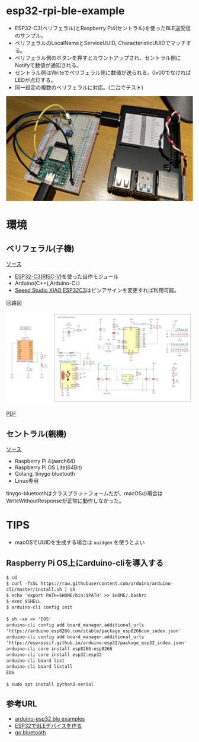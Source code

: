 # esp32-rpi-ble-example

* ESP32-C3(ベリフェラル)とRaspberry Pi4(セントラル)を使ったBLE送受信のサンプル。
* ベリフェラルのLocalNameとServiceUUID, CharacteristicUUIDでマッチする。
* ベリフェラル側のボタンを押すとカウントアップされ、セントラル側にNotifyで数値が通知される。
* セントラル側はWriteでベリフェラル側に数値が送られる。0x00でなければLEDが点灯する。
* 同一設定の複数のベリフェラルに対応。(二台でテスト)

![photo](./resource/photo.jpg)

# 環境

## ベリフェラル(子機)

[ソース](./esp32-c3)

* [ESP32-C3(RISC-V)](https://akizukidenshi.com/catalog/g/gM-17493/)を使った自作モジュール
* Arduino(C++),Arduino-CLI
* [Seeed Studio XIAO ESP32C3](https://akizukidenshi.com/catalog/g/gM-17454/)はピンアサインを変更すれば利用可能。

回路図

![schematics](./resource/schematics/board.png)

[PDF](./resource/schematics/board.pdf)

## セントラル(親機)

[ソース](./central)

* Raspberry Pi 4(aarch64)
* Raspberry Pi OS Lite(64Bit)
* Golang, tinygo bluetooth
* Linux専用

tinygo-bluetoothはクラスプラットフォームだが、macOSの場合はWriteWithoutResponseが正常に動作しなかった。

# TIPS

* macOSでUUIDを生成する場合は `uuidgen` を使うとよい

## Raspberry Pi OS上にarduino-cliを導入する

    $ cd
    $ curl -fsSL https://raw.githubusercontent.com/arduino/arduino-cli/master/install.sh | sh
    $ echo 'export PATH=$HOME/bin:$PATH' >> $HOME/.bashrc
    $ exec $SHELL
    $ arduino-cli config init

    $ sh -xe << 'EOS'
    arduino-cli config add board_manager.additional_urls 'https://arduino.esp8266.com/stable/package_esp8266com_index.json'
    arduino-cli config add board_manager.additional_urls 'https://espressif.github.io/arduino-esp32/package_esp32_index.json'
    arduino-cli core install esp8266:esp8266
    arduino-cli core install esp32:esp32
    arduino-cli board list
    arduino-cli board listall
    EOS

    $ sudo apt install python3-serial

## 参考URL

* [arduino-esp32 ble examples](https://github.com/espressif/arduino-esp32/tree/master/libraries/BLE/examples)
* [ESP32でBLEデバイスを作る](https://zenn.dev/luup/articles/iot-yamaguchi-20221204)
* [go bluetooth](https://github.com/tinygo-org/bluetooth)

